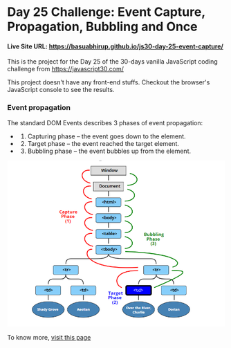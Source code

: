 # Day 25 Challenge: Event Capture, Propagation, Bubbling and Once

#### Live Site URL: https://basuabhirup.github.io/js30-day-25-event-capture/

This is the project for the Day 25 of the 30-days vanilla JavaScript coding challenge from https://javascript30.com/


This project doesn't have any front-end stuffs. Checkout the browser's JavaScript console to see the results.

### Event propagation
The standard DOM Events describes 3 phases of event propagation:
- 1. Capturing phase – the event goes down to the element.
- 2. Target phase – the event reached the target element.
- 3. Bubbling phase – the event bubbles up from the element.

![DOM Event Propagation](./event-propagation.png)

To know more, [visit this page](https://javascript.info/bubbling-and-capturing)
